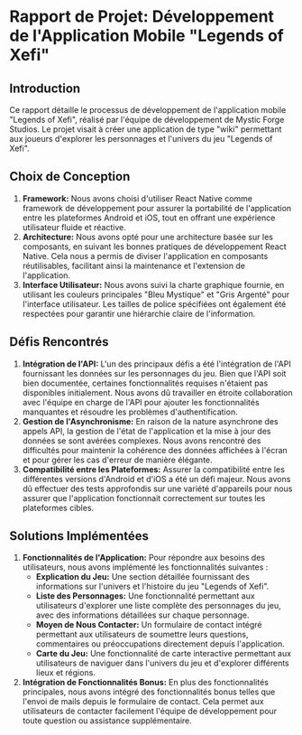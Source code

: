 # Rapport de Projet: Développement de l'Application Mobile "Legends of Xefi"

## Introduction
Ce rapport détaille le processus de développement de l'application mobile "Legends of Xefi", réalisé par l'équipe de développement de Mystic Forge Studios. Le projet visait à créer une application de type "wiki" permettant aux joueurs d'explorer les personnages et l'univers du jeu "Legends of Xefi".

## Choix de Conception
1. **Framework:** Nous avons choisi d'utiliser React Native comme framework de développement pour assurer la portabilité de l'application entre les plateformes Android et iOS, tout en offrant une expérience utilisateur fluide et réactive.
2. **Architecture:** Nous avons opté pour une architecture basée sur les composants, en suivant les bonnes pratiques de développement React Native. Cela nous a permis de diviser l'application en composants réutilisables, facilitant ainsi la maintenance et l'extension de l'application.
3. **Interface Utilisateur:** Nous avons suivi la charte graphique fournie, en utilisant les couleurs principales "Bleu Mystique" et "Gris Argenté" pour l'interface utilisateur. Les tailles de police spécifiées ont également été respectées pour garantir une hiérarchie claire de l'information.

## Défis Rencontrés
1. **Intégration de l'API:** L'un des principaux défis a été l'intégration de l'API fournissant les données sur les personnages du jeu. Bien que l'API soit bien documentée, certaines fonctionnalités requises n'étaient pas disponibles initialement. Nous avons dû travailler en étroite collaboration avec l'équipe en charge de l'API pour ajouter les fonctionnalités manquantes et résoudre les problèmes d'authentification.
2. **Gestion de l'Asynchronisme:** En raison de la nature asynchrone des appels API, la gestion de l'état de l'application et la mise à jour des données se sont avérées complexes. Nous avons rencontré des difficultés pour maintenir la cohérence des données affichées à l'écran et pour gérer les cas d'erreur de manière élégante.
3. **Compatibilité entre les Plateformes:** Assurer la compatibilité entre les différentes versions d'Android et d'iOS a été un défi majeur. Nous avons dû effectuer des tests approfondis sur une variété d'appareils pour nous assurer que l'application fonctionnait correctement sur toutes les plateformes cibles.

## Solutions Implémentées
1. **Fonctionnalités de l'Application:** Pour répondre aux besoins des utilisateurs, nous avons implémenté les fonctionnalités suivantes :
   - **Explication du Jeu:** Une section détaillée fournissant des informations sur l'univers et l'histoire du jeu "Legends of Xefi".
   - **Liste des Personnages:** Une fonctionnalité permettant aux utilisateurs d'explorer une liste complète des personnages du jeu, avec des informations détaillées sur chaque personnage.
   - **Moyen de Nous Contacter:** Un formulaire de contact intégré permettant aux utilisateurs de soumettre leurs questions, commentaires ou préoccupations directement depuis l'application.
   - **Carte du Jeu:** Une fonctionnalité de carte interactive permettant aux utilisateurs de naviguer dans l'univers du jeu et d'explorer différents lieux et régions.
2. **Intégration de Fonctionnalités Bonus:** En plus des fonctionnalités principales, nous avons intégré des fonctionnalités bonus telles que l'envoi de mails depuis le formulaire de contact. Cela permet aux utilisateurs de contacter facilement l'équipe de développement pour toute question ou assistance supplémentaire.
